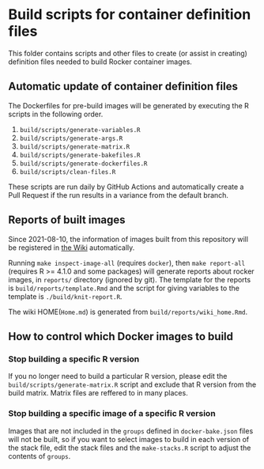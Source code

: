 # Build scripts for container definition files

This folder contains scripts and other files to create (or assist in creating) definition files needed to build Rocker
container images.

## Automatic update of container definition files

The Dockerfiles for pre-build images will be generated by executing the R scripts in the following order.

1. `build/scripts/generate-variables.R`
2. `build/scripts/generate-args.R`
3. `build/scripts/generate-matrix.R`
4. `build/scripts/generate-bakefiles.R`
5. `build/scripts/generate-dockerfiles.R`
6. `build/scripts/clean-files.R`

These scripts are run daily by GitHub Actions and automatically create a Pull Request if the run results in a variance
from the default branch.

## Reports of built images

Since 2021-08-10, the information of images built from this repository will be registered in [the Wiki](https://github.com/rocker-org/rocker-versioned2/wiki) automatically.

Running `make inspect-image-all` (requires `docker`), then `make report-all` (requires R >= 4.1.0 and some packages) will generate reports about rocker images, in `reports/` directory (ignored by git). The template for the reports is `build/reports/template.Rmd` and the script for giving variables to the template is `./build/knit-report.R`.

The wiki HOME(`Home.md`) is generated from `build/reports/wiki_home.Rmd`.

## How to control which Docker images to build

### Stop building a specific R version

If you no longer need to build a particular R version, please edit the `build/scripts/generate-matrix.R` script
and exclude that R version from the build matrix.
Matrix files are reffered to in many places.

### Stop building a specific image of a specific R version

Images that are not included in the `groups` defined in `docker-bake.json` files will not be built, so if you want to select images to build in each version of the stack file, edit the stack files and the `make-stacks.R` script to adjust the contents of `groups`.
